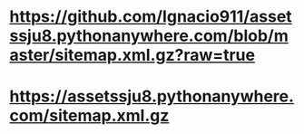 # https://github.com/Ignacio911/assetssju8.pythonanywhere.com/blob/master/sitemap.xml.gz?raw=true
# https://assetssju8.pythonanywhere.com/sitemap.xml.gz
